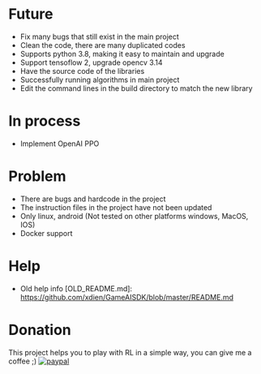 # Future
- Fix many bugs that still exist in the main project
- Clean the code, there are many duplicated codes
- Supports python 3.8, making it easy to maintain and upgrade
- Support tensoflow 2, upgrade opencv 3.14
- Have the source code of the libraries
- Successfully running algorithms in main project
- Edit the command lines in the build directory to match the new library
# In process
- Implement OpenAI PPO
# Problem
- There are bugs and hardcode in the project
- The instruction files in the project have not been updated
- Only linux, android (Not tested on other platforms windows, MacOS, IOS)
- Docker support 
# Help
- Old help info [OLD_README.md]: https://github.com/xdien/GameAISDK/blob/master/README.md

# Donation
This project helps you to play with RL in a simple way, you can give me a coffee ;) 
[![paypal](https://www.paypalobjects.com/en_US/i/btn/btn_donateCC_LG.gif)](JFWXC8NGC6894)